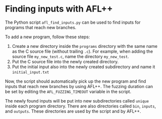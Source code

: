 # Finding inputs with AFL++

The Python script `afl_find_inputs.py` can be used to find inputs for programs that reach new branches.

To add a new program, follow these steps:

1. Create a new directory inside the `programs` directory with the same name as
   the C source file (without trailing `.c`). For example, when adding the source
   file `my_new_test.c`, name the directory `my_new_test`.
2. Put the C source file into the newly created directory.
3. Put the initial input also into the newly created subdirectory and name it `initial_input.txt`

Now, the script should automatically pick up the new program and find inputs that reach new branches by using AFL++. The fuzzing duration can be set by editing the `AFL_FUZZING_TIMEOUT` variable in the script.

The newly found inputs will be put into new subdirectories called `unique` inside each program directory. There are also directories called `bin`, `inputs`, and `outputs`. These directories are used by the script and by AFL++.
